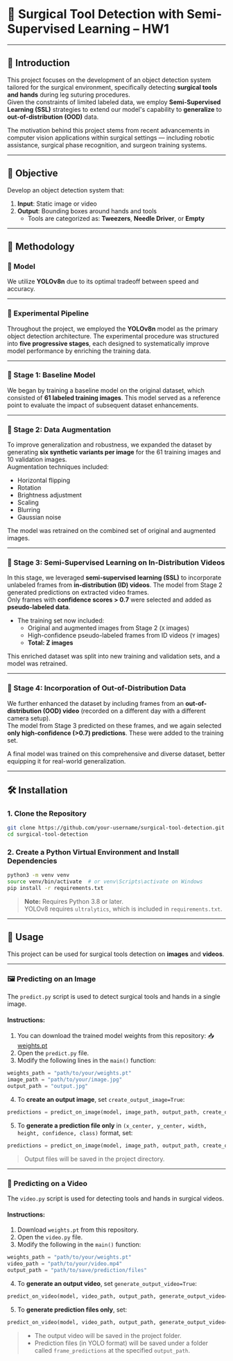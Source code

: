 # 🔬 Surgical Tool Detection with Semi-Supervised Learning – HW1

---

## 📘 Introduction

This project focuses on the development of an object detection system tailored for the surgical environment, specifically detecting **surgical tools and hands** during leg suturing procedures.  
Given the constraints of limited labeled data, we employ **Semi-Supervised Learning (SSL)** strategies to extend our model's capability to **generalize** to **out-of-distribution (OOD)** data.

The motivation behind this project stems from recent advancements in computer vision applications within surgical settings — including robotic assistance, surgical phase recognition, and surgeon training systems.

---

## 🎯 Objective

Develop an object detection system that:
1. **Input**: Static image or video  
2. **Output**: Bounding boxes around hands and tools  
   - Tools are categorized as: **Tweezers**, **Needle Driver**, or **Empty**

---

## 🚀 Methodology

### 🔹 Model

We utilize **YOLOv8n** due to its optimal tradeoff between speed and accuracy.

---

### 🔹 Experimental Pipeline

Throughout the project, we employed the **YOLOv8n** model as the primary object detection architecture. The experimental procedure was structured into **five progressive stages**, each designed to systematically improve model performance by enriching the training data.

---

### 🔹 Stage 1: Baseline Model
We began by training a baseline model on the original dataset, which consisted of **61 labeled training images**. This model served as a reference point to evaluate the impact of subsequent dataset enhancements.

---

### 🔹 Stage 2: Data Augmentation
To improve generalization and robustness, we expanded the dataset by generating **six synthetic variants per image** for the 61 training images and 10 validation images.  
Augmentation techniques included:
- Horizontal flipping  
- Rotation  
- Brightness adjustment  
- Scaling  
- Blurring  
- Gaussian noise  

The model was retrained on the combined set of original and augmented images.

---

### 🔹 Stage 3: Semi-Supervised Learning on In-Distribution Videos
In this stage, we leveraged **semi-supervised learning (SSL)** to incorporate unlabeled frames from **in-distribution (ID) videos**. The model from Stage 2 generated predictions on extracted video frames.  
Only frames with **confidence scores > 0.7** were selected and added as **pseudo-labeled data**.

- The training set now included:
  - Original and augmented images from Stage 2 (`X` images)
  - High-confidence pseudo-labeled frames from ID videos (`Y` images)
  - **Total: Z images**

This enriched dataset was split into new training and validation sets, and a model was retrained.

---

### 🔹 Stage 4: Incorporation of Out-of-Distribution Data
We further enhanced the dataset by including frames from an **out-of-distribution (OOD) video** (recorded on a different day with a different camera setup).  
The model from Stage 3 predicted on these frames, and we again selected **only high-confidence (>0.7) predictions**. These were added to the training set.

A final model was trained on this comprehensive and diverse dataset, better equipping it for real-world generalization.

---

## 🛠️ Installation

### 1. Clone the Repository

```bash
git clone https://github.com/your-username/surgical-tool-detection.git
cd surgical-tool-detection
```

### 2. Create a Python Virtual Environment and Install Dependencies

```bash
python3 -m venv venv
source venv/bin/activate  # or venv\Scripts\activate on Windows
pip install -r requirements.txt
```

> **Note:** Requires Python 3.8 or later.  
> YOLOv8 requires `ultralytics`, which is included in `requirements.txt`.

---

## 📸 Usage

This project can be used for surgical tools detection on **images** and **videos**.

---

### 🖼️ Predicting on an Image

The `predict.py` script is used to detect surgical tools and hands in a single image.

#### Instructions:

1. You can download the trained model weights from this repository:
📥[weights.pt](./weights.pt)
2. Open the `predict.py` file.
3. Modify the following lines in the `main()` function:

```python
weights_path = "path/to/your/weights.pt"
image_path = "path/to/your/image.jpg"
output_path = "output.jpg"
```

4. To **create an output image**, set `create_output_image=True`:
```python
predictions = predict_on_image(model, image_path, output_path, create_output_image=True)
```

5. To **generate a prediction file only** in `(x_center, y_center, width, height, confidence, class)` format, set:
```python
predictions = predict_on_image(model, image_path, output_path, create_output_image=False)
```

> Output files will be saved in the project directory.

---

### 🎥 Predicting on a Video

The `video.py` script is used for detecting tools and hands in surgical videos.

#### Instructions:

1. Download `weights.pt` from this repository.
2. Open the `video.py` file.
3. Modify the following in the `main()` function:

```python
weights_path = "path/to/your/weights.pt"
video_path = "path/to/your/video.mp4"
output_path = "path/to/save/prediction/files"
```

4. To **generate an output video**, set `generate_output_video=True`:
```python
predict_on_video(model, video_path, output_path, generate_output_video=True)
```

5. To **generate prediction files only**, set:
```python
predict_on_video(model, video_path, output_path, generate_output_video=False)
```

> - The output video will be saved in the project folder.  
> - Prediction files (in YOLO format) will be saved under a folder called `frame_predictions` at the specified `output_path`.

